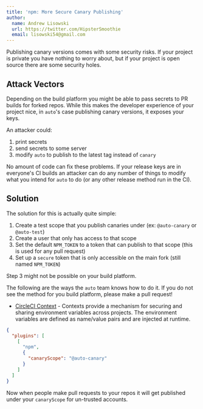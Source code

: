 ```yaml
---
title: 'npm: More Secure Canary Publishing'
author:
  name: Andrew Lisowski
  url: https://twitter.com/HipsterSmoothie
  email: lisowski54@gmail.com
---
```


Publishing canary versions comes with some security risks.
If your project is private you have nothing to worry about, but if your project is open source there are some security holes.

## Attack Vectors

Depending on the build platform you might be able to pass secrets to PR builds for forked repos.
While this makes the developer experience of your project nice, in `auto`'s case publishing canary versions, it exposes your keys.

An attacker could:

1. print secrets
2. send secrets to some server
3. modify `auto` to publish to the latest tag instead of `canary`

No amount of code can fix these problems.
If your release keys are in everyone's CI builds an attacker can do any number of things to modify what you intend for `auto` to do (or any other release method run in the CI).

## Solution

The solution for this is actually quite simple:

1. Create a test scope that you publish canaries under (ex: `@auto-canary` or `@auto-test`)
2. Create a user that only has access to that scope
3. Set the default `NPM_TOKEN` to a token that can publish to that scope (this is used for any pull request)
4. Set up a `secure` token that is only accessible on the main fork (still named `NPM_TOKEN`)

Step 3 might not be possible on your build platform.

The following are the ways the `auto` team knows how to do it.
If you do not see the method for you build platform, please make a pull request!

- [CircleCI Context](https://circleci.com/docs/2.0/contexts/) - Contexts provide a mechanism for securing and sharing environment variables across projects. The environment variables are defined as name/value pairs and are injected at runtime.

```json
{
  "plugins": [
    [
      "npm",
      {
        "canaryScope": "@auto-canary"
      }
    ]
  ]
}
```

Now when people make pull requests to your repos it will get published under your `canaryScope` for un-trusted accounts.
